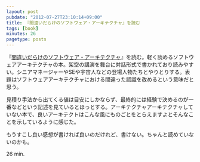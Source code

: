 ```yaml
---
layout: post
pubdate: "2012-07-27T23:10:14+09:00"
title: 『間違いだらけのソフトウェア・アーキテクチャ』を読む
tags: [book]
minutes: 26
pagetype: posts
---
```

『[間違いだらけのソフトウェア・アーキテクチャ](http://amazon.jp/o/ASIN/477414343X/bouzuya-22)』を読む。軽く読めるソフトウェアアーキテクチャの本。架空の講演を舞台に対話形式で書かれており読みやすい。シニアマネージャーやSEや宇宙人などの登場人物たちとやりとりする。表題はソフトウェアアーキテクチャにおける間違った認識を改めるという意味だと思う。

見積り手法から出てくる値は目安にしかならず、最終的には経験で決めるのが一番などという記述を見ているとほっとする。アーキテクチャアーキテクチャしていない本で、良いアーキテクトはこんな風にものごとをとらえますよとそんなことを示しているように感じた。

もうすこし良い感想が書ければ良いのだけれど、書けない。ちゃんと読めていないのかも。

26 min.
